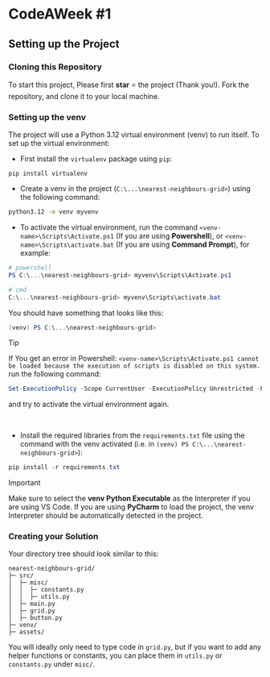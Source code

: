 # CodeAWeek #1

## Setting up the Project

### Cloning this Repository
To start this project, Please first **star** ⭐ the project (Thank you!). Fork the repository, and clone it to your local machine.

<!-- TODO: Add Text Here -->

### Setting up the venv
The project will use a Python 3.12 virtual environment (venv) to run itself. To set up the virtual environment:

- First install the `virtualenv` package using `pip`:
```properties
pip install virtualenv
```

- Create a venv in the project (`C:\...\nearest-neighbours-grid>`) using the following command:
```cmd
python3.12 -m venv myvenv
```

- To activate the virtual environment, run the command `<venv-name>\Scripts\Activate.ps1` (If you are using **Powershell**), or `<venv-name>\Scripts\activate.bat` (If you are using **Command Prompt**), for example:
```powershell
# powershell
PS C:\...\nearest-neighbours-grid> myvenv\Scripts\Activate.ps1
```
```powershell
# cmd
C:\...\nearest-neighbours-grid> myvenv\Scripts\activate.bat
```
You should have something that looks like this:
```powershell
(venv) PS C:\...\nearest-neighbours-grid> 
```

> [!TIP] 
> If You get an error in Powershell: `<venv-name>\Scripts\Activate.ps1 cannot be loaded because the execution of scripts is disabled on this system.` run the following command:
> ```powershell
> Set-ExecutionPolicy -Scope CurrentUser -ExecutionPolicy Unrestricted -Force
> ```
> and try to activate the virtual environment again.

<br>

- Install the required libraries from the `requirements.txt` file using the command with the venv activated (i.e. in `(venv) PS C:\...\nearest-neighbours-grid>`):
```powershell
pip install -r requirements.txt
```

> [!IMPORTANT]  
> Make sure to select the **venv Python Executable** as the Interpreter if you are using VS Code. If you are using **PyCharm** to load the project, the venv Interpreter should be automatically detected in the project.

### Creating your Solution
Your directory tree should look similar to this:

```
nearest-neighbours-grid/
├─ src/
│  ├─ misc/
│  │  ├─ constants.py
│  │  ├─ utils.py
│  ├─ main.py
│  ├─ grid.py
│  ├─ button.py
├─ venv/
├─ assets/
```

You will ideally only need to type code in `grid.py`, but if you want to add any helper functions or constants, you can place them in `utils.py` or `constants.py` under `misc/`.
